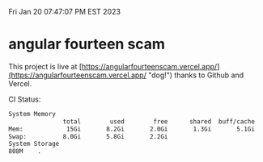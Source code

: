 Fri Jan 20 07:47:07 PM EST 2023

# angular fourteen scam


This project is live at [https://angularfourteenscam.vercel.app/](https://angularfourteenscam.vercel.app/ "dog!") thanks to Github and Vercel.

CI Status: 

```bash
System Memory
               total        used        free      shared  buff/cache   available
Mem:            15Gi       8.2Gi       2.0Gi       1.3Gi       5.1Gi       5.3Gi
Swap:          8.0Gi       5.8Gi       2.2Gi
System Storage
808M	.
```
```bash
